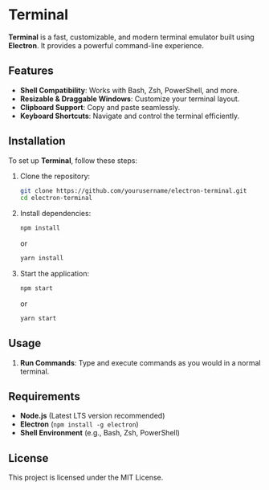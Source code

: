 #  Terminal

**Terminal** is a fast, customizable, and modern terminal emulator built using **Electron**. It provides a powerful command-line experience.

## Features

- **Shell Compatibility**: Works with Bash, Zsh, PowerShell, and more.
- **Resizable & Draggable Windows**: Customize your terminal layout.
- **Clipboard Support**: Copy and paste seamlessly.
- **Keyboard Shortcuts**: Navigate and control the terminal efficiently.

## Installation

To set up **Terminal**, follow these steps:

1. Clone the repository:
   ```bash
   git clone https://github.com/yourusername/electron-terminal.git
   cd electron-terminal
   ```

2. Install dependencies:
   ```bash
   npm install
   ```
   or
   ```bash
   yarn install
   ```

3. Start the application:
   ```bash
   npm start
   ```
   or
   ```bash
   yarn start
   ```

## Usage

1. **Run Commands**: Type and execute commands as you would in a normal terminal.

## Requirements

- **Node.js** (Latest LTS version recommended)
- **Electron** (`npm install -g electron`)
- **Shell Environment** (e.g., Bash, Zsh, PowerShell)

## License

This project is licensed under the MIT License.
